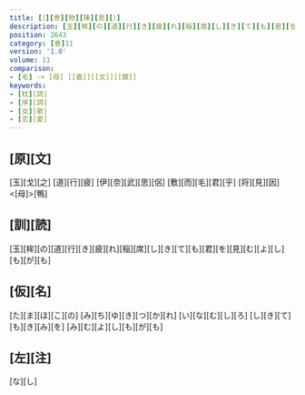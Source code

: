 ```yaml
---
title: [（][寄][物][陳][思][）]
description: [玉][桙][の][道][行][き][疲][れ][稲][席][し][き][て][も][君][を][見][む][よ][し][も][が][も]
position: 2643
category: [巻]11
version: '1.0'
volume: 11
comparison:
- [毛] -> [母] [[嘉]][[文]][[類]]
keywords:
- [枕][詞]
- [序][詞]
- [女][歌]
- [恋][愛]
---
```


## [原][文]

[玉][戈][之] [道][行][疲] [伊][奈][武][思][侶] [敷][而][毛][君][乎] [将][見][因]<[母]>[鴨]

## [訓][読]

[玉][桙][の][道][行][き][疲][れ][稲][席][し][き][て][も][君][を][見][む][よ][し][も][が][も]

## [仮][名]

[た][ま][ほ][こ][の] [み][ち][ゆ][き][つ][か][れ] [い][な][む][し][ろ] [し][き][て][も][き][み][を] [み][む][よ][し][も][が][も]

## [左][注]

[な][し]
